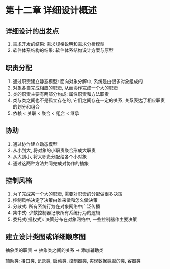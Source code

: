 # 第十二章 详细设计概述
## 详细设计的出发点
1. 需求开发的结果: 需求规格说明和需求分析模型
2. 软件体系结构的结果: 软件体系结构设计方案与原型


## 职责分配
1. 通过职责建立静态模型: 面向对象分解中, 系统是由很多对象组成的
2. 对象各自完成相应的职责, 从而协作完成一个大的职责
3. 类的职责主要有两部分构成: 属性职责和方法职责
4. 类与类之间也不是孤立存在的, 它们之间存在一定的关系, 关系表达了相应职责的划分和组合
5. 依赖 < 关联 < 聚合 < 组合 < 继承

## 协助
1. 通过协作建立动态模型
2. 从小到大, 将对象的小职责聚合形成大职责
3. 从大到小, 将大职责分配给各个小对象
4. 通过这两种方法共同完成对协作的抽象

## 控制风格
1. 为了完成某一个大的职责, 需要对职责的分配做很多决策
2. 控制风格决定了决策由谁来做和怎么做决策
3. 分散式: 所有系统行为在对象网络中广泛传播
4. 集中式: 少数控制器记录所有系统行为的逻辑
5. 委托式(授权式): 决策分布在对象网络中, 一些控制器作主要决策

## 建立设计类图或详细顺序图
抽象类的职责 -> 抽象类之间的关系 -> 添加辅助类

辅助类: 接口类, 记录类, 启动类, 控制器类, 实现数据类型的类, 容器类